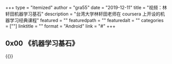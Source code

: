 +++
type = "itemized"
author = "gra55"
date = "2019-12-11"
title = "视频：林轩田机器学习基石"
description = "台湾大学林轩田老师在 coursera 上开设的机器学习经典课程"
featured = ""
featuredpath = ""
featuredalt = ""
categories = [""]
linktitle = ""
format = "Android"
link = "#"
+++

## 0x00 《机器学习基石》

{{<video-bili aid="36731342" cid="122608232" >}}
